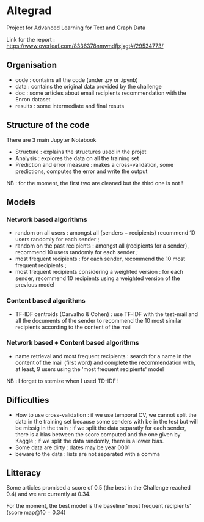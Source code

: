 # Altegrad
Project for Advanced Learning for Text and Graph Data

Link for the report : https://www.overleaf.com/8336378nmwndfjxjxgt#/29534773/

## Organisation
- code : contains all the code (under .py or .ipynb)
- data : contains the original data provided by the challenge
- doc : some articles about email recipients recommendation with the Enron dataset
- results : some intermediate and final resuts

## Structure of the code
There are 3 main Jupyter Notebook
- Structure : explains the structures used in the projet 
- Analysis : explores the data on all the training set
- Prediction and error measure : makes a cross-validation, some predictions, computes the error and write the output

NB : for the moment, the first two are cleaned but the third one is not !

## Models
### Network based algorithms
- random on all users : amongst all {senders + recipients} recommend 10 users randomly for each sender ; 
- random on the past recipients : amongst all {recipients for a sender}, recommend 10 users randomly for each sender ; 
- most frequent recipients : for each sender, recommend the 10 most frequent recipients ; 
- most frequent recipients considering a weighted version : for each sender, recommend 10 recipients using a weighted version of the previous model

### Content based algorithms
- TF-IDF centroids (Carvalho & Cohen) : use TF-IDF with the test-mail and all the documents of the sender to recommend the 10 most similar recipients according to the content of the mail

### Network based + Content based algorithms
- name retrieval and most frequent recipients : search for a name in the content of the mail (first word) and complete the recommendation with, at least, 9 users using the 'most frequent recipients' model

NB : I forget to stemize when I used TD-IDF !

## Difficulties
- How to use cross-validation : if we use temporal CV, we cannot split the data in the training set because some senders with be in the test but will be missig in the train ; if we split the data separatly for each sender, there is a bias between the score computed and the one given by Kaggle ; if we split the data randomly, there is a lower bias.
- Some data are dirty : dates may be year 0001
- beware to the data : lists are not separated with a comma

## Litteracy
Some articles promised a score of 0.5 (the best in the Challenge reached 0.4) and we are currently at 0.34.

For the moment, the best model is the baseline 'most frequent recipients' (score map@10 = 0.34)
